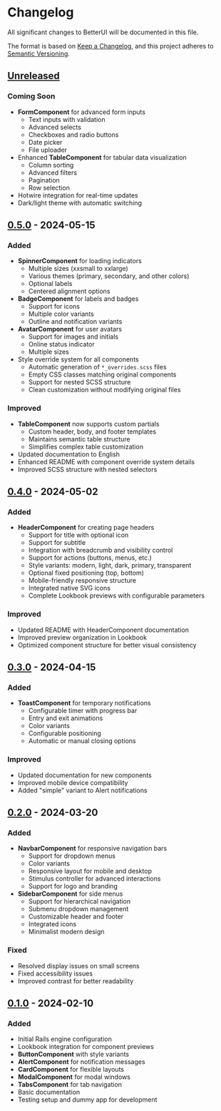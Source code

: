 # Changelog

All significant changes to BetterUI will be documented in this file.

The format is based on [Keep a Changelog](https://keepachangelog.com/en/1.0.0/),
and this project adheres to [Semantic Versioning](https://semver.org/spec/v2.0.0.html).

## [Unreleased]

### Coming Soon
- **FormComponent** for advanced form inputs
  - Text inputs with validation
  - Advanced selects
  - Checkboxes and radio buttons
  - Date picker
  - File uploader
- Enhanced **TableComponent** for tabular data visualization
  - Column sorting
  - Advanced filters
  - Pagination
  - Row selection
- Hotwire integration for real-time updates
- Dark/light theme with automatic switching

## [0.5.0] - 2024-05-15

### Added
- **SpinnerComponent** for loading indicators
  - Multiple sizes (xxsmall to xxlarge)
  - Various themes (primary, secondary, and other colors)
  - Optional labels
  - Centered alignment options
- **BadgeComponent** for labels and badges
  - Support for icons
  - Multiple color variants
  - Outline and notification variants
- **AvatarComponent** for user avatars
  - Support for images and initials
  - Online status indicator
  - Multiple sizes
- Style override system for all components
  - Automatic generation of `*_overrides.scss` files
  - Empty CSS classes matching original components
  - Support for nested SCSS structure
  - Clean customization without modifying original files

### Improved
- **TableComponent** now supports custom partials
  - Custom header, body, and footer templates
  - Maintains semantic table structure
  - Simplifies complex table customization
- Updated documentation to English
- Enhanced README with component override system details
- Improved SCSS structure with nested selectors

## [0.4.0] - 2024-05-02

### Added
- **HeaderComponent** for creating page headers
  - Support for title with optional icon
  - Support for subtitle
  - Integration with breadcrumb and visibility control
  - Support for actions (buttons, menus, etc.)
  - Style variants: modern, light, dark, primary, transparent
  - Optional fixed positioning (top, bottom)
  - Mobile-friendly responsive structure
  - Integrated native SVG icons
  - Complete Lookbook previews with configurable parameters

### Improved
- Updated README with HeaderComponent documentation
- Improved preview organization in Lookbook
- Optimized component structure for better visual consistency

## [0.3.0] - 2024-04-15

### Added
- **ToastComponent** for temporary notifications
  - Configurable timer with progress bar
  - Entry and exit animations
  - Color variants
  - Configurable positioning
  - Automatic or manual closing options

### Improved
- Updated documentation for new components
- Improved mobile device compatibility
- Added "simple" variant to Alert notifications

## [0.2.0] - 2024-03-20

### Added
- **NavbarComponent** for responsive navigation bars
  - Support for dropdown menus
  - Color variants
  - Responsive layout for mobile and desktop
  - Stimulus controller for advanced interactions
  - Support for logo and branding
- **SidebarComponent** for side menus
  - Support for hierarchical navigation
  - Submenu dropdown management
  - Customizable header and footer
  - Integrated icons
  - Minimalist modern design

### Fixed
- Resolved display issues on small screens
- Fixed accessibility issues
- Improved contrast for better readability

## [0.1.0] - 2024-02-10

### Added
- Initial Rails engine configuration
- Lookbook integration for component previews
- **ButtonComponent** with style variants
- **AlertComponent** for notification messages
- **CardComponent** for flexible layouts
- **ModalComponent** for modal windows
- **TabsComponent** for tab navigation
- Basic documentation
- Testing setup and dummy app for development

[Unreleased]: https://github.com/alessiobussolari/better_ui/compare/v0.5.0...HEAD
[0.5.0]: https://github.com/alessiobussolari/better_ui/compare/v0.4.0...v0.5.0
[0.4.0]: https://github.com/alessiobussolari/better_ui/compare/v0.3.0...v0.4.0
[0.3.0]: https://github.com/alessiobussolari/better_ui/compare/v0.2.0...v0.3.0
[0.2.0]: https://github.com/alessiobussolari/better_ui/compare/v0.1.0...v0.2.0
[0.1.0]: https://github.com/alessiobussolari/better_ui/releases/tag/v0.1.0 